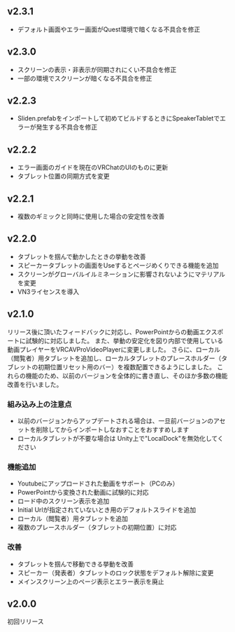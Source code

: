 ## v2.3.1

- デフォルト画面やエラー画面がQuest環境で暗くなる不具合を修正

## v2.3.0

- スクリーンの表示・非表示が同期されにくい不具合を修正
- 一部の環境でスクリーンが暗くなる不具合を修正

## v2.2.3

- Sliden.prefabをインポートして初めてビルドするときにSpeakerTabletでエラーが発生する不具合を修正

## v2.2.2

- エラー画面のガイドを現在のVRChatのUIのものに更新
- タブレット位置の同期方式を変更

## v2.2.1

- 複数のギミックと同時に使用した場合の安定性を改善

## v2.2.0

- タブレットを掴んで動かしたときの挙動を改善
- スピーカータブレットの画面をUseするとページめくりできる機能を追加
- スクリーンがグローバルイルミネーションに影響されないようにマテリアルを変更
- VN3ライセンスを導入


## v2.1.0

リリース後に頂いたフィードバックに対応し、PowerPointからの動画エクスポートに試験的に対応しました。
また、挙動の安定化を図り内部で使用している動画プレイヤーをVRCAVProVideoPlayerに変更しました。
さらに、ローカル（閲覧者）用タブレットを追加し、ローカルタブレットのプレースホルダー（タブレットの初期位置リセット用のバー）を複数配置できるようにしました。
これらの機能のため、以前のバージョンを全体的に書き直し、そのほか多数の機能改善を行いました。

### 組み込み上の注意点

- 以前のバージョンからアップデートされる場合は、一旦前バージョンのアセットを削除してからインポートしなおすことをおすすめします
- ローカルタブレットが不要な場合は Unity上で"LocalDock"を無効化してください

### 機能追加

- Youtubeにアップロードされた動画をサポート（PCのみ）
- PowerPointから変換された動画に試験的に対応
- ロード中のスクリーン表示を追加
- Initial Urlが指定されていないとき用のデフォルトスライドを追加
- ローカル（閲覧者）用タブレットを追加
- 複数のプレースホルダー（タブレットの初期位置）に対応

### 改善

- タブレットを掴んで移動できる挙動を改善
- スピーカー（発表者）タブレットのロック状態をデフォルト解除に変更
- メインスクリーン上のページ表示とエラー表示を廃止


## v2.0.0

初回リリース

